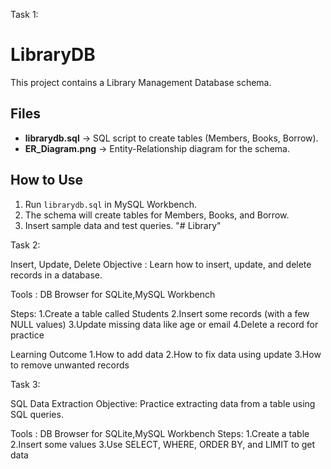 Task 1:
# LibraryDB

This project contains a Library Management Database schema.

## Files
- **librarydb.sql** → SQL script to create tables (Members, Books, Borrow).
- **ER_Diagram.png** → Entity-Relationship diagram for the schema.

## How to Use
1. Run `librarydb.sql` in MySQL Workbench.
2. The schema will create tables for Members, Books, and Borrow.
3. Insert sample data and test queries.
"# Library"


Task 2:

Insert, Update, Delete
Objective : Learn how to insert, update, and delete records in a database.

Tools : DB Browser for SQLite,MySQL Workbench

Steps:
1.Create a table called Students
2.Insert some records (with a few NULL values)
3.Update missing data like age or email
4.Delete a record for practice

Learning Outcome
1.How to add data
2.How to fix data using update
3.How to remove unwanted records


Task 3:

SQL Data Extraction
Objective:
Practice extracting data from a table using SQL queries.

Tools : DB Browser for SQLite,MySQL Workbench
Steps:
1.Create a table
2.Insert some values
3.Use SELECT, WHERE, ORDER BY, and LIMIT to get data

